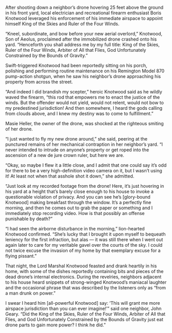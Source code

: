After shooting down a neighbor’s drone hovering 25 feet above the ground in his front yard, local electrician and recreational firearm enthusiast Boris Knotwood leveraged his enforcement of his immediate airspace to appoint himself King of the Skies and Ruler of the Four Winds.

“Kneel, subordinate, and bow before your new aerial overlord,” Knotwood, Son of Aeolus, proclaimed after the immobilized drone crashed onto his yard. “Henceforth you shall address me by my full title: King of the Skies, Ruler of the Four Winds, Arbiter of All that Flies, God Unfortunately Constrained by the Bounds of Gravity.”

Swift-triggered Knotwood had been reportedly sitting on his porch, polishing and performing routine maintenance on his Remington Model 870 pump-action shotgun, when he saw his neighbor’s drone approaching his property from across the street.

“And indeed I did brandish my scepter,” heroic Knotwood said as he wildly waved the firearm, “this rod that empowers me to enact the justice of the winds. But the offender would not yield, would not relent, would not bow to my predestined jurisdiction! And then somewhere, I heard the gods calling from clouds above, and I knew my destiny was to come to fulfillment.”

Masie Heller, the owner of the drone, was shocked at the righteous smiting of her drone.

“I just wanted to fly my new drone around,” she said, peering at the punctured remains of her mechanical contraption in her neighbor’s yard. “I never intended to intrude on anyone’s property or get roped into the ascension of a new de jure crown ruler, but here we are.

“Okay, so maybe I flew it a little close, and I admit that one could say it’s odd for there to be a very high-definition video camera on it, but I wasn’t using it! At least not when that asshole shot it down,” she admitted.

“Just look at my recorded footage from the drone! Here, it’s just hovering in his yard at a height that’s barely close enough to his house to invoke a questionable violation of privacy. And you can see he’s [glory-bound Knotwood] making breakfast through the window. It’s a perfectly fine morning, and then he comes out to grab the paper or something and I immediately stop recording video. How is that possibly an offense punishable by death?”

“I had seen the airborne disturbance in the morning,” lion-hearted Knotwood confirmed. “She’s lucky that I brought it upon myself to bequeath leniency for the first infraction, but alas — it was still there when I went out again later to care for my veritable gavel over the courts of the sky. I could not twice excuse the invasion of my home by that exemplary excuse for a flying pissant.”

That night, the Lord Marshal Knotwood feasted and drank heartily in his home, with some of the dishes reportedly containing bits and pieces of the dead drone’s internal electronics. During the revelries, neighbors adjacent to his house heard snippets of strong-winged Knotwood’s maniacal laughter and the occasional phrase that was described by the listeners only as “from a man drunk on power.”

I swear I heard him [all-powerful Knotwood] say: ‘This will grant me more airspace jurisdiction than you can ever imagine!’” said one neighbor, John Geary. “Did the King of the Skies, Ruler of the Four Winds, Arbiter of All that Flies, and God Unfortunately Constrained by the Bounds of Gravity just eat drone parts to gain more power? I think he did.”
